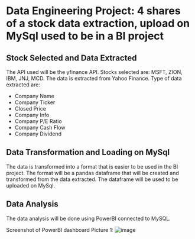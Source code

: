 # Data Engineering Project: 4 shares of a stock data extraction, upload on MySql used to be in a BI project

## Stock Selected and Data Extracted

The API used will be the yfinance API.
Stocks selected are: MSFT, ZION, IBM, JNJ, MCD. The data is extracted from Yahoo Finance.
Type of data extracted are:

- Company Name
- Company Ticker
- Closed Price
- Company Info
- Company P/E Ratio
- Company Cash Flow
- Company Dividend

## Data Transformation and Loading on MySql

The data is transformed into a format that is easier to be used in the BI project.
The format will be a pandas dataframe that will be created and transformed from the data extracted.
The dataframe will be used to be uploaded on MySql.

## Data Analysis

The data analysis will be done using PowerBI connected to MySQL.

Screenshot of PowerBI dashboard
Picture 1: ![image](https://user-images.githubusercontent.com/74682725/181113991-484dbec4-c7e3-40b8-82fe-5f004c62c15c.png)

